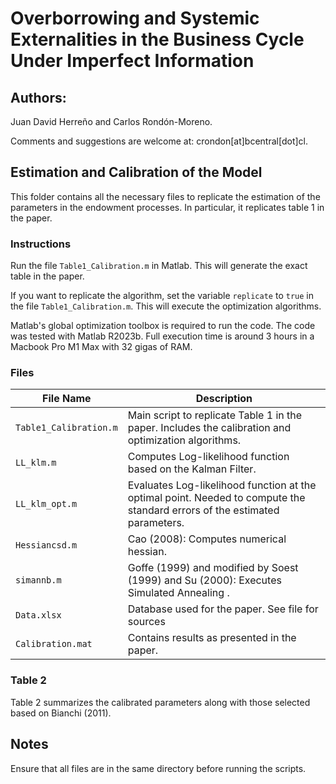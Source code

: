 # Overborrowing and Systemic Externalities in the Business Cycle Under Imperfect Information

## Authors:

Juan David Herreño and Carlos Rondón-Moreno. 

Comments and suggestions are welcome at: crondon[at]bcentral[dot]cl.

## Estimation and Calibration of the Model

This folder contains all the necessary files to replicate the estimation of the parameters in the endowment processes. In particular, it replicates table 1 in the paper.

### Instructions

Run the file `Table1_Calibration.m` in Matlab. This will generate the exact table in the paper.

If you want to replicate the algorithm, set the variable `replicate` to `true` in the file `Table1_Calibration.m`. This will execute the optimization algorithms. 

Matlab's global optimization toolbox is required to run the code. The code was tested with Matlab R2023b. Full execution time is around 3 hours in a Macbook Pro M1 Max with 32 gigas of RAM.

### Files

| File Name               | Description                                                                 |
|-------------------------|-----------------------------------------------------------------------------|
| `Table1_Calibration.m`  | Main script to replicate Table 1 in the paper. Includes the calibration and optimization algorithms. |
| `LL_klm.m`        | Computes Log-likelihood function based on the Kalman Filter.          |
| `LL_klm_opt.m`    | Evaluates Log-likelihood function at the optimal point. Needed to compute the standard errors of the estimated parameters.      |
| `Hessiancsd.m`  | Cao (2008): Computes numerical hessian.          |
| `simannb.m`        | Goffe (1999) and modified by Soest (1999) and Su (2000): Executes Simulated Annealing .                  |
| `Data.xlsx`        | Database used for the paper. See file for sources |
| `Calibration.mat`  | Contains results as presented in the paper.                  |

### Table 2

Table 2 summarizes the calibrated parameters along with those selected based on Bianchi (2011).

## Notes

Ensure that all files are in the same directory before running the scripts.